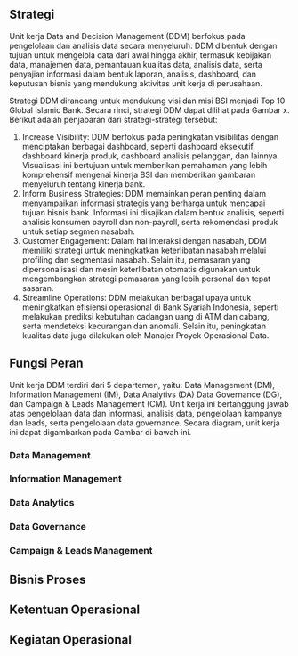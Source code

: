 ## Strategi

Unit kerja Data and Decision Management (DDM) berfokus pada pengelolaan dan analisis data secara menyeluruh. DDM dibentuk dengan tujuan untuk mengelola data dari awal hingga akhir, termasuk kebijakan data, manajemen data, pemantauan kualitas data, analisis data, serta penyajian informasi dalam bentuk laporan, analisis, dashboard, dan keputusan bisnis yang mendukung aktivitas unit kerja di perusahaan.

Strategi DDM dirancang untuk mendukung visi dan misi BSI menjadi Top 10 Global Islamic Bank. Secara rinci, strategi DDM dapat dilihat pada Gambar x. Berikut adalah penjabaran dari strategi-strategi tersebut:

1. Increase Visibility: DDM berfokus pada peningkatan visibilitas dengan menciptakan berbagai dashboard, seperti dashboard eksekutif, dashboard kinerja produk, dashboard analisis pelanggan, dan lainnya. Visualisasi ini bertujuan untuk memberikan pemahaman yang lebih komprehensif mengenai kinerja BSI dan memberikan gambaran menyeluruh tentang kinerja bank.
2. Inform Business Strategies: DDM memainkan peran penting dalam menyampaikan informasi strategis yang berharga untuk mencapai tujuan bisnis bank. Informasi ini disajikan dalam bentuk analisis, seperti analisis konsumen payroll dan non-payroll, serta rekomendasi produk untuk setiap segmen nasabah.
3. Customer Engagement: Dalam hal interaksi dengan nasabah, DDM memiliki strategi untuk meningkatkan keterlibatan nasabah melalui profiling dan segmentasi nasabah. Selain itu, pemasaran yang dipersonalisasi dan mesin keterlibatan otomatis digunakan untuk mengembangkan strategi pemasaran yang lebih personal dan tepat sasaran.
4. Streamline Operations: DDM melakukan berbagai upaya untuk meningkatkan efisiensi operasional di Bank Syariah Indonesia, seperti melakukan prediksi kebutuhan cadangan uang di ATM dan cabang, serta mendeteksi kecurangan dan anomali. Selain itu, peningkatan kualitas data juga dilakukan oleh Manajer Proyek Operasional Data.

## Fungsi Peran

Unit kerja DDM terdiri dari 5 departemen, yaitu: Data Management (DM), Information Management (IM), Data Analytivs (DA) Data Governance (DG), dan Campaign & Leads Management (CM). Unit kerja ini bertanggung jawab atas pengelolaan data dan informasi, analisis data, pengelolaan kampanye dan leads, serta pengelolaan data governance. Secara diagram, unit kerja ini dapat digambarkan pada Gambar di bawah ini.

### Data Management

### Information Management

### Data Analytics

### Data Governance

### Campaign & Leads Management

## Bisnis Proses

## Ketentuan Operasional

## Kegiatan Operasional